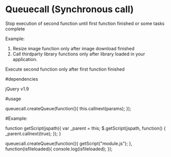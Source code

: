 # Queuecall (Synchronous call)

Stop execution of second function until first function finished or some tasks complete

Example: 

1. Resize image function only after image download finished        
2. Call thirdparty library functions only after library loaded in your application.


Execute second function only after first function finished


#dependencies

jQuery v1.9

#usage

queuecall.createQueue(function(){
  this.callnext(params);
});

#Example: 

function getScript(jspath){
  var _parent = this;
  $.getScript(jspath, function() {
    _parent.callnext(true);
  });
}

queuecall.createQueue(function(){
  getScript("module.js");
}, function(isfileloaded){
  console.log(isfileloaded);
});

